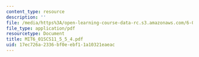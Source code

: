```yaml
---
content_type: resource
description: ''
file: /media/https%3A/open-learning-course-data-rc.s3.amazonaws.com/6-01sc-introduction-to-electrical-engineering-and-computer-science-i-spring-2011/17ec726a2336bf0eebf11a10321eaeac_MIT6_01SCS11_5_5_4.pdf
file_type: application/pdf
resourcetype: Document
title: MIT6_01SCS11_5_5_4.pdf
uid: 17ec726a-2336-bf0e-ebf1-1a10321eaeac
---
```

